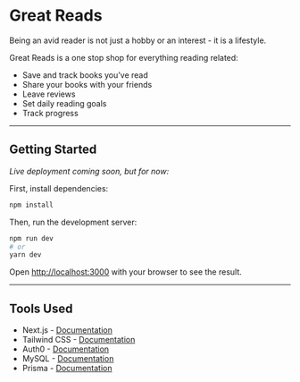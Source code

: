 # Great Reads

Being an avid reader is not just a hobby or an interest - it is a lifestyle. 

Great Reads is a one stop shop for everything reading related:

- Save and track books you’ve read 
- Share your books with your friends 
- Leave reviews
- Set daily reading goals 
- Track progress

---

## Getting Started 
*Live deployment coming soon, but for now:*

First, install dependencies:

```bash
npm install
```

Then, run the development server:

```bash
npm run dev
# or
yarn dev
```

Open [http://localhost:3000](http://localhost:3000) with your browser to see the result.

---

## Tools Used


- Next.js - [Documentation](https://nextjs.org/docs)
- Tailwind CSS - [Documentation](https://tailwindcss.com/docs/installation)
- Auth0 - [Documentation](https://auth0.com/docs/)
- MySQL - [Documentation](https://dev.mysql.com/doc/)
- Prisma - [Documentation](https://www.prisma.io/docs/)
